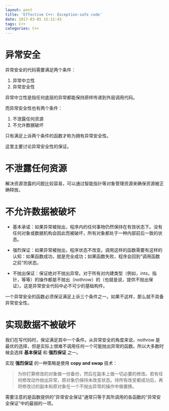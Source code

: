 ```yaml
---
layout: post
title: 'Effective C++: Exception-safe code'
date: 2017-03-05 15:12:43
tags: C++
categories: C++
---
```


# 异常安全

异常安全的代码需要满足两个条件：

1. 异常中立性
2. 异常安全性

<!-- more -->

异常中立性是指任何底层的异常都能保持原样传递到外层调用代码。

而异常安全性也有两个条件：

1. 不泄露任何资源
2. 不允许数据破坏

只有满足上诉两个条件的函数才称为拥有异常安全性。

这里主要讨论异常安全性的保证。

# 不泄露任何资源

解决资源泄露的问题比较容易，可以通过智能指针等对象管理资源来确保资源被正确释放。

# 不允许数据被破坏

- 基本承诺：如果异常被抛出，程序内的任何事物仍然保持在有效状态下。没有任何对象或数据机构会因此而被破坏，所有对象都处于一种内部前后一致的状态。

- 强烈保证：如果异常被抛出，程序状态不改变。调用这样的函数需要有这样的认知：如果函数成功，就是完全成功；如果函数失败，程序会回到“调用函数之前”的状态。

- 不抛出保证：保证绝对不抛出异常。对于所有对内建类型（例如，ints，指针，等等）的操作都是不抛出（nothrow）的（也就是说，提供不抛出保证）。这是异常安全代码中必不可少的基础构件。

一个异常安全的函数必须保证满足上诉三个条件之一。如果不这样，那么就不具备异常安全性。

# 实现数据不被破坏

我们在写代码时，保证满足其中一个条件。从异常安全的角度来说，nothrow 是最优的选择，但是实际上很难不调用任何一个可能抛出异常的函数。所以大多数时候会选择 **基本保证** 和 **强烈保证** 之一。

实现 **强烈保证** 的一种策略是使用 **copy and swap** 技术：

> 为你打算修改的对象做一份备份，然后在副本上做一切必要的修改。若有任何修改动作抛出异常，原对象仍保持未改变状态。待所有改变都成功后，再将修改过的副本和原对象在一个不抛出异常的操作中做置换。

需要注意的是函数提供的“异常安全保证”通常只等于其所调用的各函数的“异常安全保证”中的最弱的一项。